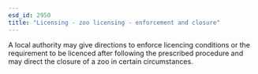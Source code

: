 ```yaml
---
esd_id: 2950
title: "Licensing - zoo licensing - enforcement and closure"
---
```


A local authority may give directions to enforce licencing conditions or the requirement to be licenced after following the prescribed procedure and may direct the closure of a zoo in certain circumstances.

